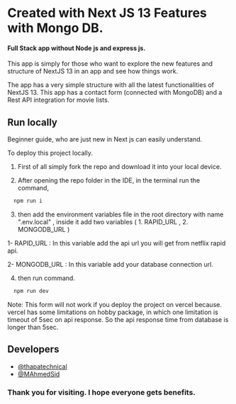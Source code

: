 # Created with Next JS 13 Features with Mongo DB.


#### Full Stack app without Node js and express js.

This app is simply for those who want to explore the new features and structure of NextJS 13 in an app and see how things work.


The app has a very simple structure with all the latest functionalities of NextJS 13. This app has a contact form (connected with MongoDB) and a Rest API integration for movie lists.




## Run locally

Beginner guide, who are just new in Next js can easily understand.

To deploy this project locally.

1. First of all simply fork the repo and download it into your local device.


2. After opening the repo folder in the IDE, in the terminal run the command,

```bash
  npm run i
```

3. then add the environment variables file in the root directory with name ".env.local" , inside it add two variables ( 1. RAPID_URL , 2. MONGODB_URL )

1- RAPID_URL : In this variable add the api url you will get from netflix rapid api.

2- MONGODB_URL : In this variable add your database connection url. 

4. then run command. 

```bash
  npm run dev
```

Note: This form will not work if you deploy the project on vercel because. vercel has some limitations on hobby package, in which one limitation is timeout of 5sec on api response. So the api response time from database is longer than 5sec. 





## Developers

- [@thapatechnical](https://github.com/thapatechnical)
- [@MAhmedSid](https://github.com/MAhmedSid)


### Thank you for visiting. I hope everyone gets benefits.
